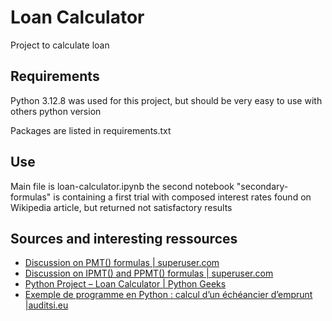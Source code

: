 # Loan Calculator


Project to calculate loan 


## Requirements

Python 3.12.8 was used for this project, but should be very easy to use with others python version

Packages are listed in requirements.txt

## Use

Main file is loan-calculator.ipynb
the second notebook "secondary-formulas" is containing a first trial with composed interest rates found on Wikipedia article, but returned not satisfactory results


## Sources and interesting ressources


 - [Discussion on PMT() formulas | superuser.com](https://superuser.com/questions/871404/what-would-be-the-the-mathematical-equivalent-of-this-excel-formula-pmt)
 - [Discussion on IPMT() and PPMT() formulas | superuser.com](https://superuser.com/questions/1841485/what-would-be-the-the-mathematical-equivalent-of-this-excel-formula-ppmt-and)
 - [Python Project – Loan Calculator | Python Geeks](https://pythongeeks.org/python-loan-calculator-project/)
 - [Exemple de programme en Python : calcul d’un échéancier d’emprunt |auditsi.eu](https://www.auditsi.eu/?p=12153)
 